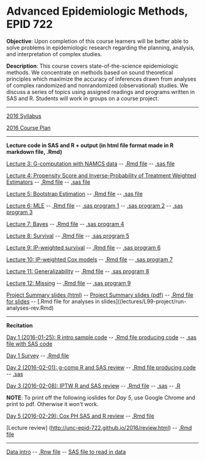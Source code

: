 # Advanced Epidemiologic Methods, EPID 722


**Objective**:	Upon completion of this course learners will be better able to solve problems in epidemiologic research regarding the planning, analysis, and interpretation of complex studies.

**Description**:	This course covers state-of-the-science epidemiologic methods. We concentrate on methods based on sound theoretical principles which maximize the accuracy of inferences drawn from analyses of complex randomized and nonrandomized (observational) studies. We discuss a series of topics using assigned readings and programs written in SAS and R. Students will work in groups on a course project.

***

[2016 Syllabus](syllabus-2.Rmd)

[2016 Course Plan](http://unc-epid-722.github.io/2016/syllabus-1.html)

---

**Lecture code in SAS and R + output (in html file format made in R markdown file, .Rmd)**

[Lecture 3: G-computation with NAMCS data](http://unc-epid-722.github.io/2016/L03-gcomp.html) -- [.Rmd file](lectures/L03-gcomp/L03-gcomp.Rmd) -- [.sas file](lectures/L03-gcomp/g-comp.sas)

[Lecture 4: Propensity Score and Inverse-Probability of Treatment Weighted Estimators](http://unc-epid-722.github.io/2016/iptw-example.html) -- [.Rmd file](lectures/L04-iptw/iptw-example.Rmd) -- [.sas file](lectures/L04-iptw/iptw_example.sas)

[Lecture 5: Bootstrap Estimation](http://unc-epid-722.github.io/2016/bootstrap.html) -- [.Rmd file](lectures/L05-bootstrap/bootstrap.Rmd) -- [.sas file](recitation/g-comp_wboot.sas)

[Lecture 6: MLE](http://unc-epid-722.github.io/2016/mle.html) -- [.Rmd file](lectures/L06-mle/mle.Rmd) -- [.sas program 1](lectures/L06-mle/program1.15dec15.sas) -- [.sas program 2](lectures/L06-mle/program2.15dec15.sas) -- [.sas program 3](lectures/L06-mle/program3.19jan16.sas)

[Lecture 7: Bayes](http://unc-epid-722.github.io/2016/bayes.html) -- [.Rmd file](lectures/L07-bayes/bayes.Rmd) -- [.sas program 4](lectures/L07-bayes/program4.19jan16.sas)

[Lecture 8: Survival](http://unc-epid-722.github.io/2016/survival.html) -- [.Rmd file](lectures/L08-survival/survival.Rmd) -- [.sas program 5](lectures/L08-survival/program5.25jan16.sas)

[Lecture 9: IP-weighted survival](http://unc-epid-722.github.io/2016/iptw-survival.html) -- [.Rmd file](lectures/L09-iptw-survival/iptw-survival.Rmd) -- [.sas program 6](lectures/L09-iptw-survival/program6.25jan16.sas)

[Lecture 10: IP-weighted Cox models](http://unc-epid-722.github.io/2016/ipw-cox.html) -- [.Rmd file](lectures/L10-ipt-cox/ipw-cox.Rmd) -- [.sas program 7](lectures/L10-ipt-cox/program7.17feb16.sas)

[Lecture 11: Generalizability](http://unc-epid-722.github.io/2016/generalizability.html) -- [.Rmd file](lectures/L11-generalizability/generalizability.Rmd) -- [.sas program 8](lectures/L11-generalizability/program8.1feb16.sas)

[Lecture 12: Missing](http://unc-epid-722.github.io/2016/missing.html) -- [.Rmd file](lectures/L12-missing/missing.Rmd) -- [.sas program 9](lectures/L12-missing/program9.1feb16.sas)

[Project Summary slides (html)](http://unc-epid-722.github.io/2016/epid722-2016-project-summary.html) -- [Project Summary slides (pdf)](lectures/L99-project/epid722-2016-project-summary.pdf) -- [.Rmd file for slides](lectures/L99-project/epid722-2016-project-summary.Rmd) -- [.Rmd file for analyses in slides]((lectures/L99-project/run-analyses-rev.Rmd)

---

**Recitation**

[Day 1 (2016-01-25): R intro sample code](http://unc-epid-722.github.io/2016/sample1.html) -- [.Rmd file producing code](recitation/sample1.Rmd) -- [.sas file with SAS code](recitation/sample-intro.sas)

[Day 1 Survey](http://unc-epid-722.github.io/2016/20160125-survey.html) -- [.Rmd file](surveys/20160125-survey.Rmd)

[Day 2 (2016-02-01): g-comp R and SAS review](http://unc-epid-722.github.io/2016/gcomp-R-and-SAS-recitation.html) -- [.Rmd file producing code](recitation/gcomp-R-and-SAS-recitation.Rmd) -- [.sas](g-comp.sas)

[Day 3 (2016-02-08): IPTW R and SAS review](http://unc-epid-722.github.io/2016/iptw-R-and-SAS-recitation.html) -- [.Rmd file](recitation/iptw-R-and-SAS-recitation.Rmd) -- [.sas](recitation/iptw_example.sas) -- [.R](recitation/iptw_example.R)

**NOTE**: To print off the following ioslides for *Day 5*, use Google Chrome and print to pdf. Otherwise it won't work.

[Day 5 (2016-02-29): Cox PH SAS and R review](http://unc-epid-722.github.io/2016/ipw-coxph-recitation.html) -- [.Rmd file](recitation/ipw-coxph-recitation.Rmd) 

[Lecture review] (http://unc-epid-722.github.io/2016/review.html) -- [.Rmd file](lectures/review.Rmd) 

---

[Data intro](recitation/epid722-data-intro-2016.pdf) -- [.Rnw file](recitation/epid722-data-intro-2016.Rnw) -- [SAS file to read in data](recitation/sas-read-url.sas)



